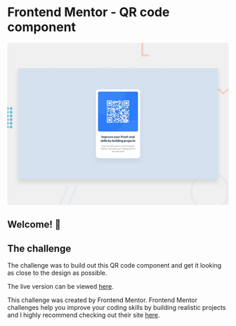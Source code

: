 # Frontend Mentor - QR code component

![Design preview for the QR code component coding challenge](./preview.jpg)

## Welcome! 👋

## The challenge

The challenge was to build out this QR code component and get it looking as close to the design as possible.

The live version can be viewed [here](https://davelilleystone.github.io/fem-qr-code/).

This challenge was created by Frontend Mentor. Frontend Mentor challenges help you improve your coding skills by building realistic projects and I highly recommend checking out their site [here](https://www.frontendmentor.io).
